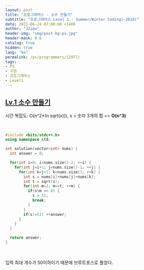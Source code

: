 ```yaml
---
layout: post
title: "프로그래머스 - 소수 만들기"
subtitle: "프로그래머스 Level 1 - Summer/Winter Coding(~2018)"
date: 2021-06-24 07:00:00 +1400
author: "J2ieu"
header-img: "img/post-bg-ps.jpg"
header-mask: 0.6
catalog: true
hidden: true
lang: "ko"
permalink: /ps/programmers/12977/
tags:
- PS
- 구현
- 프로그래머스
- Level1
---
```


## [Lv.1 소수 만들기](https://programmers.co.kr/learn/courses/30/lessons/12977)

시간 복잡도: O(n^2*(n sqrt(x))), x = 숫자 3개의 합 => **O(n^3)**

<br> 

```cpp
#include <bits/stdc++.h>
using namespace std;

int solution(vector<int> nums) {
  int answer = 0;

  for(int i=0; i<nums.size()-2; ++i) {
    for(int j=i+1; j<nums.size()-1; ++j) {
      for(int k=j+1; k<nums.size(); ++k) {
        int s = nums[i]+nums[j]+nums[k];
        int t = sqrt(s);
        for(int m=2; m<=t; ++m) {
          if(s%m == 0) {
            s = 51;
            break;
          }
        }
        if(s!=51) ++answer;
      }
    }
  }

  return answer;
}
```
<br>

입력 최대 개수가 50이하이기 때문에 브루트포스로 풀었다.